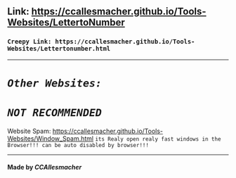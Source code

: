 ## Link: https://ccallesmacher.github.io/Tools-Websites/LettertoNumber
### `Creepy Link: https://ccallesmacher.github.io/Tools-Websites/Lettertonumber.html`
----------
# ***`Other Websites:`***
# ***`NOT RECOMMENDED`***
Website Spam: https://ccallesmacher.github.io/Tools-Websites/Window_Spam.html `its Realy open realy fast windows in the Browser!!! can be auto disabled by browser!!!`

-----------

#### Made by _CCAllesmacher_
